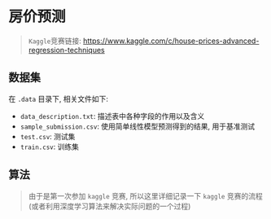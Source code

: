 # 房价预测

> `Kaggle`竞赛链接: https://www.kaggle.com/c/house-prices-advanced-regression-techniques

## 数据集

在 `.data` 目录下, 相关文件如下:

- `data_description.txt`:   描述表中各种字段的作用以及含义
- `sample_submission.csv`:  使用简单线性模型预测得到的结果, 用于基准测试
- `test.csv`: 测试集
- `train.csv`: 训练集

## 算法

> 由于是第一次参加 `kaggle` 竞赛, 所以这里详细记录一下 `kaggle` 竞赛的流程(或者利用深度学习算法来解决实际问题的一个过程)

